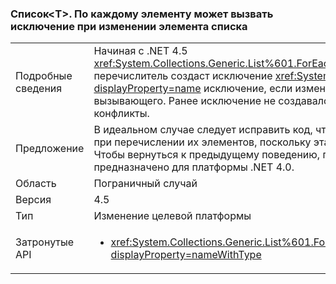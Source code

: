 ### <a name="listlttgtforeach-can-throw-exception-when-modifying-list-item"></a>Список&lt;T&gt;. По каждому элементу может вызвать исключение при изменении элемента списка

|   |   |
|---|---|
|Подробные сведения|Начиная с .NET 4.5 <xref:System.Collections.Generic.List%601.ForEach(System.Action{%600})> перечислитель создаст исключение <xref:System.InvalidOperationException?displayProperty=name> исключение, если изменить элемент в коллекции вызывающего. Ранее исключение не создавалось, но могли возникать конфликты.|
|Предложение|В идеальном случае следует исправить код, чтобы он не изменял списки при перечислении их элементов, поскольку эта операция небезопасна. Чтобы вернуться к предыдущему поведению, приложение должно быть предназначено для платформы .NET 4.0.|
|Область|Пограничный случай|
|Версия|4.5|
|Тип|Изменение целевой платформы|
|Затронутые API|<ul><li><xref:System.Collections.Generic.List%601.ForEach(System.Action{%600})?displayProperty=nameWithType></li></ul>|

